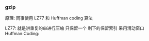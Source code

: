 



### gzip

原理: 同事使用 LZ77 和 Huffman coding 算法

LZ77: 就是讲重复的串进行压缩 只保留一个 剩下的保留索引   采用滑动窗口
Huffman Coding: 